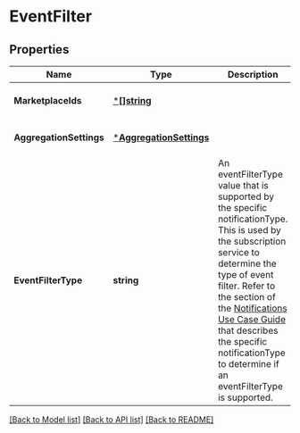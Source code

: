 # EventFilter

## Properties
Name | Type | Description | Notes
------------ | ------------- | ------------- | -------------
**MarketplaceIds** | [***[]string**](array.md) |  | [optional] [default to null]
**AggregationSettings** | [***AggregationSettings**](AggregationSettings.md) |  | [optional] [default to null]
**EventFilterType** | **string** | An eventFilterType value that is supported by the specific notificationType. This is used by the subscription service to determine the type of event filter. Refer to the section of the [Notifications Use Case Guide](doc:notifications-api-v1-use-case-guide) that describes the specific notificationType to determine if an eventFilterType is supported. | [default to null]

[[Back to Model list]](../README.md#documentation-for-models) [[Back to API list]](../README.md#documentation-for-api-endpoints) [[Back to README]](../README.md)

